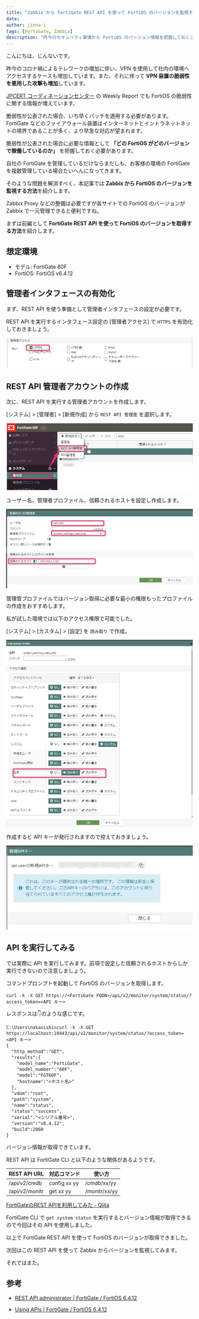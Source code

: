 ```yaml
---
title: "Zabbix から FortiGate REST API を使って FortiOS のバージョンを監視する（API 編）"
date: 
author: jinna-i
tags: [FortiGate, Zabbix]
description: "昨今のセキュリティ事情から FortiOS のバージョン情報を把握しておくことは大切です。今回は FortiGate REST API を使って FortiOS のバージョン情報を取得する方法を紹介します。"
---
```


こんにちは、じんないです。

昨今のコロナ禍によるテレワークの増加に伴い、VPN を使用して社内の環境へアクセスするケースも増加しています。また、それに伴って **VPN 装置の脆弱性を悪用した攻撃も増加**しています。

[JPCERT コーディネーションセンター](https://www.jpcert.or.jp/) の Weekly Report でも FortiOS の脆弱性に関する情報が増えています。

脆弱性が公表された場合、いち早くパッチを適用する必要があります。FortiGate などのファイアウォール装置はインターネットとイントラネットネットの境界であることが多く、より早急な対応が望まれます。

脆弱性が公表された場合に必要な情報として **「どの FortiOS がどのバージョンで稼働しているのか」** を把握しておく必要があります。

自社の FortiGate を管理しているだけならまだしも、お客様の環境の FortiGate を複数管理している場合たいへんになってきます。

そのような問題を解消すべく、本記事では **Zabbix から FortiOS のバージョンを監視する方法**を紹介します。

Zabbix Proxy などの整備は必要ですが各サイトでの FortiOS のバージョンが Zabbix で一元管理できると便利ですね。

まずは前編として **FortiGate REST API を使って FortiOS のバージョンを取得する方法**を紹介します。

## 想定環境

- モデル: FortiGate 60F
- FortiOS: FortiOS v6.4.12

## 管理者インタフェースの有効化

まず、REST API を使う準備として管理者インタフェースの設定が必要です。

REST API を実行するインタフェース設定の [管理者アクセス] で `HTTPS` を有効化しておきましょう。

![HTTPS 管理インタフェースの有効化](images/001.png)

## REST API 管理者アカウントの作成

次に、REST API を実行する管理者アカウントを作成します。

[システム] > [管理者] > [新規作成] から `REST API 管理差` を選択します。

![REST API 管理者の作成1](images/002.png)

ユーザー名、管理者プロファイル、信頼されるホストを設定し作成します。

![REST API 管理者の作成2](images/003.png)

管理管プロファイルではバージョン取得に必要な最小の権限もったプロファイルの作成をおすすめします。

私が試した環境では以下のアクセス権限で可能でした。

[システム] > [カスタム] > [設定] を `読み取り` で作成。

![API の権限設定](images/004.png)

作成すると API キーが発行されますので控えておきましょう。

![API キーの取得](images/005.png)


## API を実行してみる

では実際に API を実行してみます。前項で設定した信頼されるホストからしか実行できないので注意しましょう。

コマンドプロンプトを起動して FortiOS のバージョンを取得します。

`curl -k -X GET https://<FortiGate FQDN>/api/v2/monitor/system/status/?access_token=<API キー>`

レスポンスは👇のような感じです。

```cmd{15}
C:\Users\nakanishi>curl -k -X GET https://localhost:10443/api/v2/monitor/system/status/?access_token=<API キー>
{
  "http_method":"GET",
  "results":{
    "model_name":"FortiGate",
    "model_number":"60F",
    "model":"FGT60F",
    "hostname":"<ホスト名>"
  },
  "vdom":"root",
  "path":"system",
  "name":"status",
  "status":"success",
  "serial":"<シリアル番号>",
  "version":"v6.4.12",
  "build":2060
}
```

バージョン情報が取得できています。

REST API は FortiGate CLI と以下のような関係があるようです。

REST API URL | 対応コマンド | 使い方
-- | -- | --
/api/v2/cmdb | config xx yy | /cmdb/xx/yy
/api/v2/monitr | get xx yy | /monitr/xx/yy

[FortiGateのREST APIを利用してみた - Qiita](https://qiita.com/kkmiura/items/80d8f8d1f3db0d07ec32)

FortiGate CLI で `get system status` を実行するとバージョン情報が取得できるので今回はその API を使用しました。

以上で FortiGate REST API を使って FortiOS のバージョンが取得できました。

次回はこの REST API を使って Zabbix からバージョンを監視してみます。

それではまた。


## 参考

- [REST API administrator | FortiGate / FortiOS 6.4.12](https://docs.fortinet.com/document/fortigate/6.4.12/administration-guide/399023/rest-api-administrator)


- [Using APIs | FortiGate / FortiOS 6.4.12](https://docs.fortinet.com/document/fortigate/6.4.12/administration-guide/940602)
